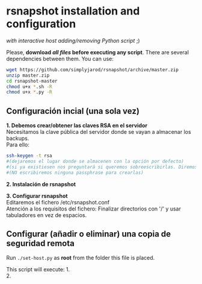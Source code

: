 # rsnapshot installation and configuration
_with interactive host adding/removing Python script_ ;)

Please, **download _all files_ before executing any script**. There are several dependencies between them. You can use:
```bash
wget https://github.com/simplyjarod/rsnapshot/archive/master.zip
unzip master.zip
cd rsnapshot-master
chmod u+x *.sh -R
chmod u+x *.py -R
```


## Configuración incial (una sola vez)
**1. Debemos crear/obtener las claves RSA en el servidor**  
Necesitamos la clave pública del servidor donde se vayan a almacenar los backups.  
Para ello:  
```bash
ssh-keygen -t rsa
#(dejaremos el lugar donde se almacenen con la opción por defecto)   
#(si ya existiesen nos preguntará si queremos sobreescribirlas. Diremos que NO)
#(NO escribiremos ninguna passphrase para crearlas)
```
**2. Instalación de rsnapshot**  

**3. Configurar rsnapshot**  
Editaremos el fichero /etc/rsnapshot.conf  
Atención a los requisitos del fichero: Finalizar directorios con '/' y usar tabuladores en vez de espacios.


## Configurar (añadir o eliminar) una copia de seguridad remota
Run `./set-host.py` as **root** from the folder this file is placed.

This script will execute:
1.  
2.  

